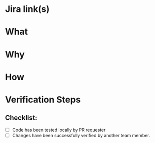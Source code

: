 # Jira link(s)



# What



# Why




# How



# Verification Steps



## Checklist:

- [ ] Code has been tested locally by PR requester
- [ ] Changes have been successfully verified by another team member.